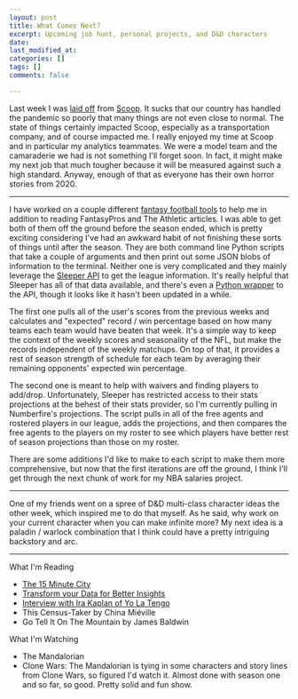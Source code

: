 ```yaml
---
layout: post
title: What Comes Next?
excerpt: Upcoming job hunt, personal projects, and D&D characters
date: 
last_modified_at: 
categories: []
tags: []
comments: false

---
```

Last week I was [laid off](https://twitter.com/wfordh/status/1329887120148852744) from [Scoop](https://www.linkedin.com/feed/update/urn:li:activity:6737089974644158464/). It sucks that our country has handled the pandemic so poorly that many things are not even close to normal. The state of things certainly impacted Scoop, especially as a transportation company, and of course impacted me. I really enjoyed my time at Scoop and in particular my analytics teammates. We were a model team and the camaraderie we had is not something I'll forget soon. In fact, it might make my next job that much tougher because it will be measured against such a high standard. Anyway, enough of that as everyone has their own horror stories from 2020.

***

I have worked on a couple different [fantasy football tools](https://twitter.com/wfordh/status/1331394026357010433) to help me in addition to reading FantasyPros and The Athletic articles. I was able to get both of them off the ground before the season ended, which is pretty exciting considering I've had an awkward habit of not finishing these sorts of things until after the season. They are both command line Python scripts that take a couple of arguments and then print out some JSON blobs of information to the terminal. Neither one is very complicated and they mainly leverage the [Sleeper API](https://docs.sleeper.app/) to get the league information. It's really helpful that Sleeper has all of that data available, and there's even a [Python wrapper](https://pypi.org/project/sleeper-api-wrapper/) to the API, though it looks like it hasn't been updated in a while. 

The first one pulls all of the user's scores from the previous weeks and calculates and "expected" record / win percentage based on how many teams each team would have beaten that week. It's a simple way to keep the context of the weekly scores and seasonality of the NFL, but make the records independent of the weekly matchups. On top of that, it provides a rest of season strength of schedule for each team by averaging their remaining opponents' expected win percentage.

The second one is meant to help with waivers and finding players to add/drop. Unfortunately, Sleeper has restricted access to their stats projections at the behest of their stats provider, so I'm currently pulling in Numberfire's projections. The script pulls in all of the free agents and rostered players in our league, adds the projections, and then compares the free agents to the players on my roster to see which players have better rest of season projections than those on my roster.

There are some additions I'd like to make to each script to make them more comprehensive, but now that the first iterations are off the ground, I think I'll get through the next chunk of work for my NBA salaries project.

***

One of my friends went on a spree of D&D multi-class character ideas the other week, which inspired me to do that myself. As he said, why work on your current character when you can make infinite more? My next idea is a paladin / warlock combination that I think could have a pretty intriguing backstory and arc. 

***

What I'm Reading

* [The 15 Minute City](https://www.bloomberg.com/news/features/2020-11-12/paris-s-15-minute-city-could-be-coming-to-an-urban-area-near-you)
* [Transform your Data for Better Insights](https://visualnoise.substack.com/p/transform-your-data-for-better-insights)
* [Interview with Ira Kaplan of Yo La Tengo](https://toneglow.substack.com/p/0345-ira-kaplan-yo-la-tengo)
* This Census-Taker by China Miéville
* Go Tell It On The Mountain by James Baldwin

What I'm Watching

* The Mandalorian
* Clone Wars: The Mandalorian is tying in some characters and story lines from Clone Wars, so figured I'd watch it. Almost done with season one and so far, so good. Pretty solid and fun show.